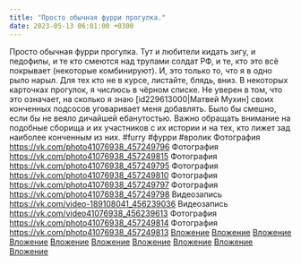 ```yaml
---
title: "Просто обычная фурри прогулка."
date: 2023-05-13 06:01:00 +0300
---
```


Просто обычная фурри прогулка.
Тут и любители кидать зигу, и педофилы, и те кто смеются над трупами солдат РФ, и те, кто это всё покрывает (некоторые комбинируют). И, это только то, что я в одно рыло нарыл. Для тех кто не в курсе, листайте, блядь, вниз.
В некоторых карточках прогулок, я числюсь в чёрном списке. Не уверен в том, что это означает, на сколько я знаю [id229613000|Матвей Мухин] своих конченных подсосов уговаривает меня добавлять. Было бы смешно, если бы не веяло дичайшей ебанутостью.
Важно обращать внимание на подобные сборища и их участников с их истории и на тех, кто лижет зад наиболее конченным из них.
#furry #фурри #вролик
Фотография
<a class="vk-attach" href="https://vk.com/photo41076938_457249796">https://vk.com/photo41076938_457249796</a>
Фотография
<a class="vk-attach" href="https://vk.com/photo41076938_457249815">https://vk.com/photo41076938_457249815</a>
Фотография
<a class="vk-attach" href="https://vk.com/photo41076938_457249795">https://vk.com/photo41076938_457249795</a>
Фотография
<a class="vk-attach" href="https://vk.com/photo41076938_457249810">https://vk.com/photo41076938_457249810</a>
Фотография
<a class="vk-attach" href="https://vk.com/photo41076938_457249797">https://vk.com/photo41076938_457249797</a>
Фотография
<a class="vk-attach" href="https://vk.com/photo41076938_457249798">https://vk.com/photo41076938_457249798</a>
Видеозапись
<a class="vk-attach" href="https://vk.com/video-189108041_456239036">https://vk.com/video-189108041_456239036</a>
Видеозапись
<a class="vk-attach" href="https://vk.com/video41076938_456239613">https://vk.com/video41076938_456239613</a>
Фотография
<a class="vk-attach" href="https://vk.com/photo41076938_457249814">https://vk.com/photo41076938_457249814</a>
Фотография
<a class="vk-attach" href="https://vk.com/photo41076938_457249813">https://vk.com/photo41076938_457249813</a>
<a class="vk-attach" href="https://vk.com/photo41076938_457249796">Вложение</a>
<a class="vk-attach" href="https://vk.com/photo41076938_457249815">Вложение</a>
<a class="vk-attach" href="https://vk.com/photo41076938_457249795">Вложение</a>
<a class="vk-attach" href="https://vk.com/photo41076938_457249810">Вложение</a>
<a class="vk-attach" href="https://vk.com/photo41076938_457249797">Вложение</a>
<a class="vk-attach" href="https://vk.com/photo41076938_457249798">Вложение</a>
<a class="vk-attach" href="https://vk.com/video-189108041_456239036">Вложение</a>
<a class="vk-attach" href="https://vk.com/video41076938_456239613">Вложение</a>
<a class="vk-attach" href="https://vk.com/photo41076938_457249814">Вложение</a>
<a class="vk-attach" href="https://vk.com/photo41076938_457249813">Вложение</a>
